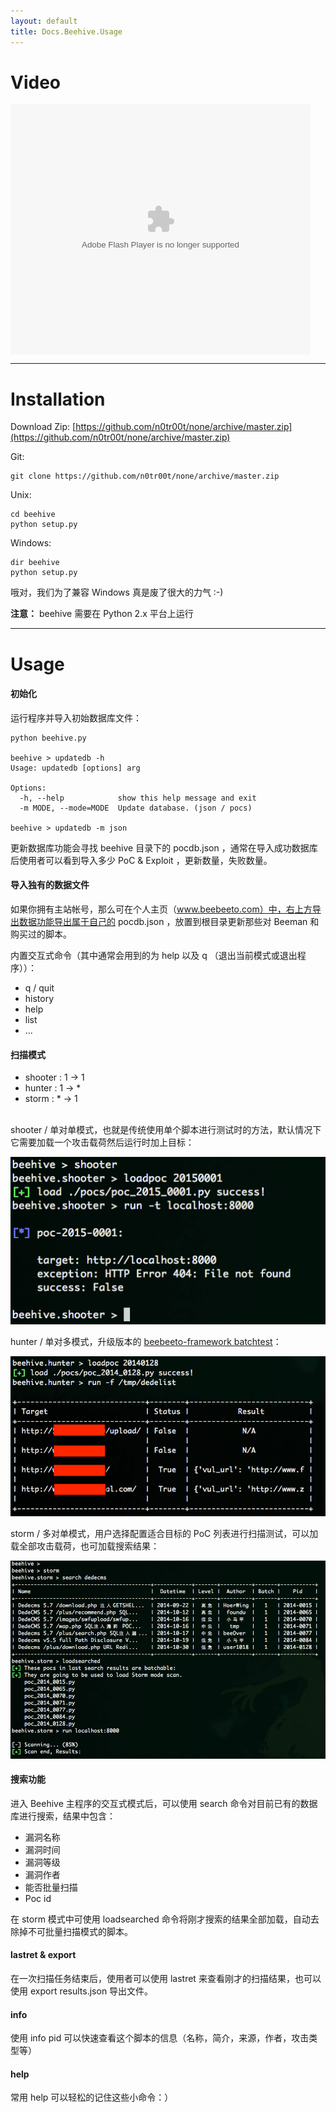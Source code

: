 ```yaml
---
layout: default
title: Docs.Beehive.Usage
---
```


# Video

<embed src="http://player.youku.com/player.php/sid/XMTI3OTIyMzA3Mg==/v.swf" allowFullScreen="true" quality="high" width="480" height="400" align="middle" allowScriptAccess="always" type="application/x-shockwave-flash">
<hr class="content-hr">

# Installation

Download Zip: [https://github.com/n0tr00t/none/archive/master.zip](https://github.com/n0tr00t/none/archive/master.zip)

Git:

    git clone https://github.com/n0tr00t/none/archive/master.zip

Unix:

    cd beehive
    python setup.py

Windows:

    dir beehive
    python setup.py

哦对，我们为了兼容 Windows 真是废了很大的力气 :-)

<b>注意：</b> beehive 需要在 Python 2.x 平台上运行

<hr class="content-hr">

# Usage

#### 初始化

运行程序并导入初始数据库文件：

    python beehive.py

    beehive > updatedb -h
    Usage: updatedb [options] arg

    Options:
      -h, --help            show this help message and exit
      -m MODE, --mode=MODE  Update database. (json / pocs)

    beehive > updatedb -m json

更新数据库功能会寻找 beehive 目录下的 pocdb.json ，通常在导入成功数据库后使用者可以看到导入多少 PoC & Exploit ，更新数量，失败数量。

#### 导入独有的数据文件

如果你拥有主站帐号，那么可在个人主页（www.beebeeto.com）中，右上方导出数据功能导出属于自己的 pocdb.json ，放置到根目录更新那些对 Beeman 和购买过的脚本。

内置交互式命令（其中通常会用到的为 help 以及 q （退出当前模式或退出程序））：

- q / quit
- history
- help
- list
- ...

#### 扫描模式

* shooter : 1 -> 1
* hunter  : 1 -> *
* storm   : * -> 1

<br>
shooter / 单对单模式，也就是传统使用单个脚本进行测试时的方法，默认情况下它需要加载一个攻击载荷然后运行时加上目标：

![/static/img/Screenshots_beehive_2.png](/static/img/Screenshots_beehive_2.png)

hunter / 单对多模式，升级版本的 [beebeeto-framework batchtest](http://www.beebeeto.com/article/5/)：

![/static/img/Screenshots_beehive_3.png](/static/img/Screenshots_beehive_3.png)

storm / 多对单模式，用户选择配置适合目标的 PoC 列表进行扫描测试，可以加载全部攻击载荷，也可加载搜索结果：

![/static/img/Screenshots_beehive_4.png](/static/img/Screenshots_beehive_4.png)


#### 搜索功能

进入 Beehive 主程序的交互式模式后，可以使用 search 命令对目前已有的数据库进行搜索，结果中包含：

- 漏洞名称
- 漏洞时间
- 漏洞等级
- 漏洞作者
- 能否批量扫描
- Poc id

在 storm 模式中可使用 loadsearched 命令将刚才搜索的结果全部加载，自动去除掉不可批量扫描模式的脚本。

#### lastret & export

在一次扫描任务结束后，使用者可以使用 lastret 来查看刚才的扫描结果，也可以使用 export results.json 导出文件。

#### info

使用 info pid 可以快速查看这个脚本的信息（名称，简介，来源，作者，攻击类型等）

#### help

常用 help 可以轻松的记住这些小命令：）
